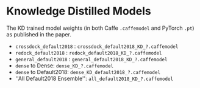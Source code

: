 # Knowledge Distilled Models
The KD trained model weights (in both Caffe `.caffemodel` and PyTorch `.pt`) as published in the paper.

- `crossdock_default2018` :
    `crossdock_default2018_KD_?.caffemodel`
- `redock_default2018` :
    `redock_default2018_KD_?.caffemodel`
- `general_default2018` :
    `general_default2018_KD_?.caffemodel`
- `dense` to Dense:
    `dense_KD_?.caffemodel`
- `dense` to Default2018:
    `dense_KD_default2018_?.caffemodel`
- ''All Default2018 Ensemble'':
    `all_default2018_KD_?.caffemodel`
